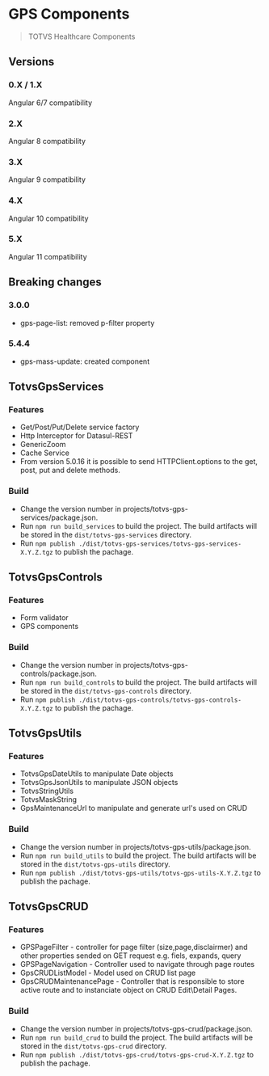# GPS Components

> TOTVS Healthcare Components

## Versions

### 0.X / 1.X
Angular 6/7 compatibility

### 2.X
Angular 8 compatibility

### 3.X
Angular 9 compatibility

### 4.X
Angular 10 compatibility

### 5.X
Angular 11 compatibility

## Breaking changes

### 3.0.0
- gps-page-list: removed p-filter property

### 5.4.4
- gps-mass-update: created component

## TotvsGpsServices

### Features
- Get/Post/Put/Delete service factory
- Http Interceptor for Datasul-REST
- GenericZoom
- Cache Service
- From version 5.0.16 it is possible to send HTTPClient.options to the get, post, put and delete methods.

### Build
- Change the version number in projects/totvs-gps-services/package.json.
- Run `npm run build_services` to build the project. The build artifacts will be stored in the `dist/totvs-gps-services` directory.
- Run `npm publish ./dist/totvs-gps-services/totvs-gps-services-X.Y.Z.tgz` to publish the pachage.


## TotvsGpsControls

### Features
- Form validator
- GPS components

### Build
- Change the version number in projects/totvs-gps-controls/package.json.
- Run `npm run build_controls` to build the project. The build artifacts will be stored in the `dist/totvs-gps-controls` directory.
- Run `npm publish ./dist/totvs-gps-controls/totvs-gps-controls-X.Y.Z.tgz` to publish the pachage.


## TotvsGpsUtils

### Features
- TotvsGpsDateUtils to manipulate Date objects
- TotvsGpsJsonUtils to manipulate JSON objects
- TotvsStringUtils
- TotvsMaskString
- GpsMaintenanceUrl to manipulate and generate url's used on CRUD

### Build
- Change the version number in projects/totvs-gps-utils/package.json.
- Run `npm run build_utils` to build the project. The build artifacts will be stored in the `dist/totvs-gps-utils` directory.
- Run `npm publish ./dist/totvs-gps-utils/totvs-gps-utils-X.Y.Z.tgz` to publish the pachage.

## TotvsGpsCRUD

### Features
- GPSPageFilter - controller for page filter (size,page,disclairmer) and other properties sended on GET request e.g. fiels, expands, query
- GPSPageNavigation - Controller used to navigate through page routes
- GpsCRUDListModel - Model used on CRUD list page
- GpsCRUDMaintenancePage - Controller that is responsible to store active route and to instanciate object on CRUD Edit\Detail Pages.

### Build
- Change the version number in projects/totvs-gps-crud/package.json.
- Run `npm run build_crud` to build the project. The build artifacts will be stored in the `dist/totvs-gps-crud` directory.
- Run `npm publish ./dist/totvs-gps-crud/totvs-gps-crud-X.Y.Z.tgz` to publish the pachage.